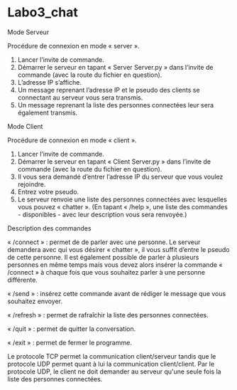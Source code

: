 # Labo3_chat

Mode Serveur

Procédure de connexion en mode « server ».

1)	Lancer l’invite de commande.
2)	Démarrer le serveur en tapant « Server Server.py » dans l’invite de commande (avec la route du fichier en question).
3)	L’adresse IP s’affiche.
4)	Un message reprenant l’adresse IP et le pseudo des clients se connectant au serveur vous sera transmis.
5)	Un message reprenant la liste des personnes connectées leur sera également transmis.



Mode Client

Procédure de connexion en mode « client ».

1)	Lancer l’invite de commande.
2)	Démarrer le serveur en tapant « Client Server.py » dans l’invite de commande (avec la route du fichier en question).
3)	Il vous sera demandé d’entrer l’adresse IP du serveur que vous voulez rejoindre.
4)	Entrez votre pseudo.
5)	Le serveur renvoie une liste des personnes connectées avec lesquelles vous pouvez « chatter ». (En tapant « /help », une liste des commandes - disponibles -  avec leur description vous sera renvoyée.)



Description des commandes

« /connect » : permet de de parler avec une personne. Le serveur demandera avec qui vous désirer « chatter », il vous suffit d’entre le pseudo de cette personne. Il est également possible de parler à plusieurs personnes en même temps mais vous devez alors insérer la commande « /connect » à chaque fois que vous souhaitez parler à une personne différente.

« /send » : insérez cette commande avant de rédiger le message que vous souhaitez envoyer.

« /refresh » : permet de rafraîchir la liste des personnes connectées.

« /quit » : permet de quitter la conversation.

« /exit » : permet de fermer le programme.



Le protocole TCP permet la communication client/serveur tandis que le protocole UDP permet quant à lui la communication client/client. Par le protocole UDP, le client ne doit demander au serveur qu'une seule fois la liste des personnes connectées.
